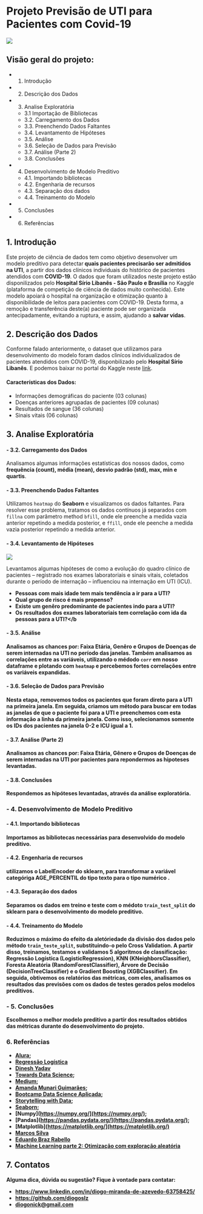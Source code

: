# Projeto Previsão de UTI para Pacientes com Covid-19
 <img src="https://img.olhardigital.com.br/wp-content/uploads/2019/12/20191219064913-1207x450.jpg">

## Visão geral do projeto:

- 1. Introdução
- 2. Descrição dos Dados
- 3. Analise Exploratória
   - 3.1  Importação de Bibliotecas
   - 3.2. Carregamento dos Dados
   - 3.3. Preenchendo Dados Faltantes
   - 3.4. Levantamento de Hipóteses
   - 3.5. Análise
   - 3.6. Seleção de Dados para Previsão
   - 3.7. Análise (Parte 2)
   - 3.8. Conclusões
- 4. Desenvolvimento de Modelo Preditivo
   - 4.1. Importando bibliotecas
   - 4.2. Engenharia de recursos
   - 4.3. Separação dos dados
   - 4.4. Treinamento do Modelo
- 5. Conclusões
- 6. Referências

## 1. Introdução

Este projeto de ciência de dados tem como objetivo desenvolver um modelo preditivo para detectar<b> quais pacientes precisarão ser admitidos na UTI</b>, a partir dos dados clínicos individuais do histórico de pacientes atendidos com <b>COVID-19</b>. O dados que foram utilizados neste projeto estão disponilizados pelo <b>Hospital Sírio Libanês - São Paulo e Brasília</b> no Kaggle (plataforma de competição de ciência de dados muito conhecida). Este modelo apoiará o hospital na organização e otimização quanto à disponibilidade de leitos para pacientes com COVID-19. Desta forma, a remoção e transferência deste(a) paciente pode ser organizada antecipadamente, evitando a ruptura, e assim, ajudando a <b>salvar vidas</b>.

## 2. Descrição dos Dados

Conforme falado anteriormente, o dataset que utilizamos para desenvolvimento do modelo foram dados clinícos individualizados de pacientes atendidos com COVID-19, disponbilizado pelo <b>Hospital Sírio Libanês</b>. E podemos baixar no portal do Kaggle neste [link](https://www.kaggle.com/S%C3%ADrio-Libanes/covid19).

#### <b>Características dos Dados:</b>

- Informações demográficas do paciente (03 colunas)
- Doenças anteriores agrupadas de pacientes (09 colunas)
- Resultados de sangue (36 colunas)
- Sinais vitais (06 colunas)

## 3. Analise Exploratória
   #### - 3.2. Carregamento dos Dados
Analisamos  algumas informações estatísticas dos nossos dados, como <b> frequência (count), média (mean), desvio padrão (std), max, min e quartis</b>.

   #### - 3.3. Preenchendo Dados Faltantes
   
Utilizamos   ```heatmap``` do <b>Seaborn</b> e visualizamos os dados faltantes. Para resolver esse problema,  tratamos os dados contínuos já separados com `fillna` com   parâmetro method `bfill`, onde ele preenche a medida vazia anterior repetindo a medida posterior, e `ffill`, onde ele peenche a medida vazia posterior repetindo a medida anterior.
   
   #### - 3.4. Levantamento de Hipóteses
   
   <img src="https://media1.tenor.com/images/4c6187594727c6937f0ed9c4cbaf7249/tenor.gif?itemid=8949118">
   
Levantamos  algumas hipóteses de como a evolução do quadro clínico de pacientes – registrado nos exames laboratoriais e sinais vitais, coletados durante o período de    internação – influenciou na internação em UTI (ICU).

   - <b>Pessoas com mais idade tem mais tendência a ir para a UTI?</b>
   - <b>Qual grupo de risco é mais propenso?</b>
   - <b>Existe um genêro predominante de pacientes indo para a UTI?</b>
   - <b>Os resultados dos exames laboratoriais tem correlação com ida da pessoas para a UTI?</b
 
   #### - 3.5. Análise
 
 Analisamos as chances por: Faixa Etária, Genêro e Grupos de Doenças de serem internadas na UTI no período das janelas.
 Também analisamos as correlações entre as variáveis, utilizando o médodo `corr` em nosso dataframe e plotando com `heatmap` e percebemos fortes correlações entre os variáveis expandidas.
 
   #### - 3.6. Seleção de Dados para Previsão

Nesta etapa, removemos todos os pacientes que foram direto para a UTI na primeira janela. Em seguida, criamos um método para buscar em todas as janelas de que o paciente foi para a UTI e preenchemos com esta informação a linha da primeira janela. Como isso, selecionamos somente os IDs dos pacientes na janela 0-2 e ICU igual a 1.
 
   #### - 3.7. Análise (Parte 2)
 
 Analisamos as chances por: Faixa Etária, Gênero e Grupos de Doenças de serem internadas na UTI por pacientes para repondermos as hipoteses levantadas.
 
   #### - 3.8. Conclusões
 
 Respondemos as hipóteses levantadas, através da análise exploratória.
 
### - 4. Desenvolvimento de Modelo Preditivo
   #### - 4.1. Importando bibliotecas
 
 Importamos as bibliotecas necessárias para desenvolvido do modelo preditivo.
 
   #### - 4.2. Engenharia de recursos
 
 utilizamos o LabelEncoder do sklearn, para transformar a variável categóriga AGE_PERCENTIL do tipo texto para o tipo numérico .
 
   #### - 4.3. Separação dos dados
 
 Separamos os dados em treino e teste com o médoto `train_test_split` do sklearn para o desenvolvimento do modelo preditivo.
 
   #### - 4.4. Treinamento do Modelo

Reduzimos o máximo do efeito da aletóriedade da divisão dos dados pelo método `train_teste_split`, substituindo-o pelo Cross Validation. A partir disso, treinamos, testamos e validamos 5 algoritmos de classificação: Regressão Logística (LogisticRegression), KNN (KNeighborsClassifier), Foresta Aleatória (RandomForestClassifier), Árvore de Decisão (DecisionTreeClassifier) e o Gradient Boosting (XGBClassifier). Em seguida, obtivemos os relatórios das métricas, com eles, analisamos os resultados das previsões com os dados de testes gerados pelos modelos preditivos. 
 
### - 5. Conclusões
 
 Escolhemos o melhor modelo preditivo a partir dos resultados obtidos das métricas durante do desenvolvimento do projeto.
 
### 6. Referências
 
- [Alura](https://www.alura.com.br/);
- [Regressão Logística](https://matheusfacure.github.io/2017/02/25/regr-log/)
- [Dinesh Yadav](https://towardsdatascience.com/categorical-encoding-using-label-encoding-and-one-hot-encoder-911ef77fb5bd)
- [Towards Data Science](https://towardsdatascience.com);
- [Medium](https://medium.com/);
- [Amanda Munari Guimarães](https://medium.com/omixdata/estat%C3%ADstica-an%C3%A1lise-de-correla%C3%A7%C3%A3o-usando-python-e-r-d68611511b5a);
- [Bootcamp Data Science Aplicada](https://www.alura.com.br/bootcamp/data-science-aplicada/matriculas-abertas);
- [Storytelling with Data](https://www.storytellingwithdata.com/);
- [Seaborn](https://seaborn.pydata.org/);
- [Numpy](https://numpy.org/](https://numpy.org/);
- [Pandas](https://pandas.pydata.org/](https://pandas.pydata.org/);
- [Matplotlib](https://matplotlib.org/](https://matplotlib.org/)
- [Marcos Silva](https://medium.com/data-hackers/matriz-de-confus%C3%A3o-e-auc-roc-f7e446dca107)
- [Eduardo Braz Rabello](https://medium.com/@edubrazrabello/cross-validation-avaliando-seu-modelo-de-machine-learning-1fb70df15b78)
- [Machine Learning parte 2: Otimização com exploração aleatória](https://www.alura.com.br/conteudo/machine-learning-otimizacao-com-exploracao-aleatoria?gclid=CjwKCAjw3riIBhAwEiwAzD3Tic0g7xBSK5NKLAFrQhfocCewKdZ9uVx3m3TrjvUkfHlc2SjcsoVEMRoCVTAQAvD_BwE)
 
 ## 7. Contatos
 
 Alguma dica, dúvida ou sugestão? Fique à vontade para contatar:

- https://www.linkedin.com/in/diogo-miranda-de-azevedo-63758425/
- https://github.com/diogoslz
- diogonick@gmail.com
